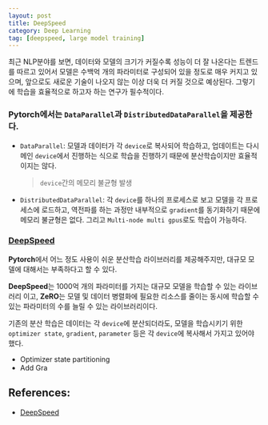 ```yaml
---
layout: post
title: DeepSpeed
category: Deep Learning
tag: [deepspeed, large model training]
---
```


최근 NLP분야를 보면, 데이터와 모델의 크기가 커질수록 성능이 더 잘 나온다는 트렌드를 따르고 있어서 모델은 수백억 개의 파라미터로 구성되어 있을 정도로 매우 커지고 있으며, 앞으로도 새로운 기술이 나오지 않는 이상 더욱 더 커질 것으로 예상된다. 그렇기에 학습을 효율적으로 하고자 하는 연구가 필수적이다. 

### **Pytorch**에서는 `DataParallel`과 `DistributedDataParallel`을 제공한다. 

- `DataParallel`: 모델과 데이터가 각 `device`로 복사되어 학습하고, 업데이트는 다시 메인 `device`에서 진행하는 식으로 학습을 진행하기 때문에 분산학습이지만 효율적이지는 않다. 
    > `device`간의 메모리 불균형 발생
- `DistributedDataParallel`: 각 `device`를 하나의 프로세스로 보고 모델을 각 프로세스에 로드하고, 역전파를 하는 과정만 내부적으로 `gradient`를 동기화하기 때문에 메모리 불균형은 없다. 그리고 `Multi-node multi gpus`로도 학습이 가능하다. 

### [DeepSpeed](https://github.com/microsoft/DeepSpeed)

**Pytorch**에서 어느 정도 사용이 쉬운 분산학습 라이브러리를 제공해주지만, 대규모 모델에 대해서는 부족하다고 할 수 있다. 

**DeepSpeed**는 1000억 개의 파라미터를 가지는 대규모 모델을 학습할 수 있는 라이브러리 이고, **ZeRO**는 모델 및 데이터 병렬화에 필요한 리소스를 줄이는 동시에 학습할 수 있는 파라미터의 수를 늘릴 수 있는 라이브러리이다. 

기존의 분산 학습은 데이터는 각 `device`에 분산되더라도, 모델을 학습시키기 위한 `optimizer state`, `gradient`, `parameter` 등은 각 `device`에 복사해서 가지고 있어야 했다. 

- Optimizer state partitioning
- Add Gra

## References:

- [DeepSpeed](https://github.com/microsoft/DeepSpeed)